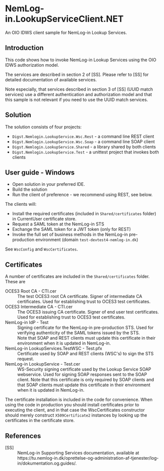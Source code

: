 # NemLog-in.LookupServiceClient.NET
An OIO IDWS client sample for NemLog-in Lookup Services.

## Introduction

This code shows how to invoke NemLog-in Lookup Services using the OIO IDWS authorization model. 

The services are described in section 2 of [SS].
Please refer to [SS] for detailed documentation of available services. 

Note especially, that services described in section 3 of [SS] (UUID match services) 
use a different authentication and authorization model and that this sample is not relevant
if you need to use the UUID match services.

## Solution

The solution consists of four projects:

* ```Digst.Nemlogin.LookupService.Wsc.Rest``` - a command line REST client
* ```Digst.Nemlogin.LookupService.Wsc.Soap``` - a command line SOAP client
* ```Digst.Nemlogin.LookupService.Shared``` - a library shared by both clients
* ```Digst.Nemlogin.LookupService.Test``` - a unittest project that invokes both clients


## User guide - Windows

* Open solution in your preferred IDE.
* Build the solution
* Run the client of preference - we recommend using REST, see below.

The clients will:

* Install the required certificates (included in ```Shared/certificates``` folder) in CurrentUser certificate store.
* Request a SAML token at the NemLog-in STS
* Exchange the SAML token for a JWT token (only for REST)
* Invoke the full set of business methods in the NemLog-in pre-production environment (domain ```test-devtest4-nemlog-in.dk```)

See ```WscConfig``` and ```WscCertificates```.

## Certificates

A number of certificates are included in the ```Shared/certificates``` folder. These are

<dl>
<dt>OCES3 Root CA - CTI.cer</dt>
<dd>
The test OCES3 root CA certificate. Signer of intermediate CA certificates. 
Used for establishing trust to OCES3 test certificates.
</dd>

<dt>OCES3 Intermediate CA - CTI.cer</dt>
<dd>
The OCES3 issuing CA certificate. Signer of end user test certificates. 
Used for establishing trust to OCES3 test certificates.
</dd>

<dt>NemLog-in IdP - Test</dt>
<dd>
Signing certificate for the NemLog-in pre-production STS.
Used for verifying authenticity of the SAML tokens issued by the STS.
<br>
Note that SOAP and REST clients must update this certificate in their environment when it is updated in NemLog-in.
</dd>


<dt>NemLog-in LookupServices.TestWSC - Test.pfx</dt>
<dd>Certificate used by SOAP and REST clients (WSC's) to sign the STS request.</dd>

<dt>NemLog-in LookupService - Test.cer</dt>
<dd>WS-Security signing certificate used by the Lookup Service SOAP webservice.
Used for signing SOAP responses sent to the SOAP client.
Note that this certificate is only required by SOAP clients and that SOAP clients must update
this certificate in their environment when it is updated in NemLog-in.
</dd>
</dl>

The certificate installation is included in the code for convenience. When using the code in production you should install
certificates prior to executing the client, and in that case the WscCertificates constructor should merely
construct ```X509Certificate2``` instances by looking up the certificates in the certificate store.


## References

<dl>
<dt>[SS]</dt>
<dd>NemLog-in Supporting Services documentation, available at https://tu.nemlog-in.dk/oprettelse-og-administration-af-tjenester/log-in/dokumentation.og.guides/. 
</dd>
</dl>
